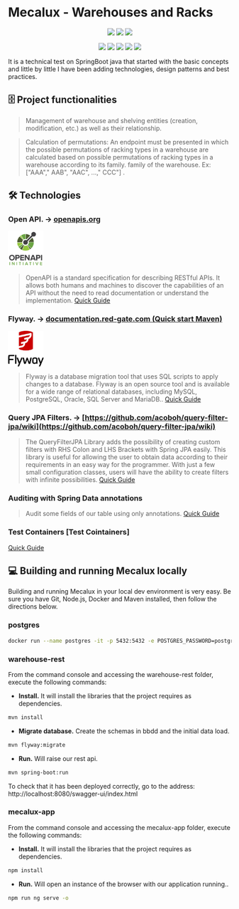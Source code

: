 # Mecalux - Warehouses and Racks
<p align="center">
  <img src="https://img.shields.io/badge/Java-17-blue">
  <img src="https://img.shields.io/badge/Spring_boot-2.7.16-green"> 
  <img src="https://img.shields.io/badge/Postgres-16-blue">   
</p>

<p align="center">
  <img src="https://img.shields.io/badge/Feign-11.8-red"> 
  <img src="https://img.shields.io/badge/Hibernate-JPA-purple"> 
  <img src="https://img.shields.io/badge/Spring Security-JWT-white">
  <img src="https://img.shields.io/badge/JUnit-Mockito-blue">
  <img src="https://img.shields.io/badge/Flyway-yellow">
</p>

It is a technical test on SpringBoot java that started with the basic concepts and little by little I have been adding technologies, design patterns and best practices.

## :file_cabinet: Project functionalities

> Management of warehouse and shelving entities (creation, modification, etc.) as well as their relationship.

> Calculation of permutations: An endpoint must be presented in which the possible permutations of racking types in a warehouse are calculated based on possible permutations of racking types in a warehouse according to its family. family of the warehouse. Ex: ["AAA"," AAB", "AAC", ...," CCC"] .

## :hammer_and_wrench: Technologies

### Open API. -> **[openapis.org](https://www.openapis.org/)**
<img src="https://github.com/jsilgado/mecalux/blob/master/docs/images/OpenApi.png" alt="OpenApi" width="80" height="80">

> OpenAPI is a standard specification for describing RESTful APIs. It allows both humans and machines to discover the capabilities of an API without the need to read documentation or understand the implementation.
[Quick Guide](docs/OpenApis.md)


### Flyway. -> **[documentation.red-gate.com (Quick start Maven) ](https://documentation.red-gate.com/fd/quickstart-maven-184127578.html)**
<img src="https://github.com/jsilgado/mecalux/blob/master/docs/images/Flyway.jpg" alt="OpenApi" width="80" height="80" align="center">

> Flyway is a database migration tool that uses SQL scripts to apply changes to a database. Flyway is an open source tool and is available for a wide range of relational databases, including MySQL, PostgreSQL, Oracle, SQL Server and MariaDB..
[Quick Guide](docs/Flyway.md)

### Query JPA Filters. -> **[https://github.com/acoboh/query-filter-jpa/wiki](https://github.com/acoboh/query-filter-jpa/wiki)**
> The QueryFilterJPA Library adds the possibility of creating custom filters with RHS Colon and LHS Brackets with Spring JPA easily. This library is useful for allowing the user to obtain data according to their requirements in an easy way for the programmer. With just a few small configuration classes, users will have the ability to create filters with infinite possibilities.
[Quick Guide](docs/QueryFilterJPA.md)

### Auditing with Spring Data annotations
> Audit some fields of our table using only annotations.
[Quick Guide](docs/Audit.md)

### **Test Containers** **[Test Cointainers]**
[Quick Guide](docs/TestContainer.md)


## :computer: Building and running Mecalux locally

Building and running Mecalux in your local dev environment is very easy. Be sure you have Git, Node.js, Docker and Maven installed, then follow the directions below. 

### postgres
```bash
docker run --name postgres -it -p 5432:5432 -e POSTGRES_PASSWORD=postgres -d postgres:14.0
```

### warehouse-rest
From the command console and accessing the warehouse-rest folder, execute the following commands:

- **Install.** It will install the libraries that the project requires as dependencies.
```bash
mvn install
```
- **Migrate database.** Create the schemas in bbdd and the initial data load.
```bash
mvn flyway:migrate
```
- **Run.** Will raise our rest api.
```bash
mvn spring-boot:run
```

To check that it has been deployed correctly, go to the address: http://localhost:8080/swagger-ui/index.html

### mecalux-app
From the command console and accessing the mecalux-app folder, execute the following commands:
- **Install.** It will install the libraries that the project requires as dependencies.
```bash
npm install
```
- **Run.** Will open an instance of the browser with our application running..
```bash
npm run ng serve -o
```
